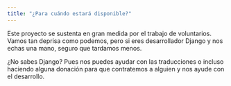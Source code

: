 ```yaml
---
title: "¿Para cuándo estará disponible?"
---
```


Este proyecto se sustenta en gran medida por el trabajo de voluntarios. Vamos tan deprisa como podemos, pero si eres desarrollador Django y nos echas una mano, seguro que tardamos menos.

¿No sabes Django? Pues nos puedes ayudar con las traducciones o incluso haciendo alguna donación para que contratemos a alguien y nos ayude con el desarrollo.
